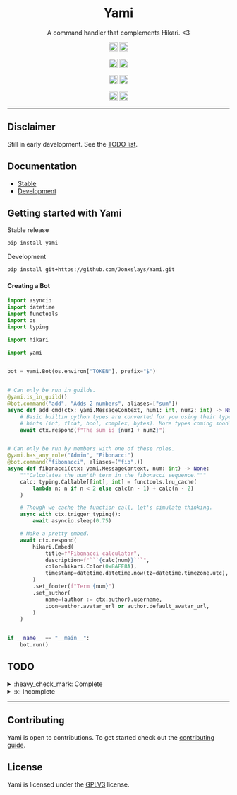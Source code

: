 <h1 align="center">Yami</h1>
<p align="center">A command handler that complements Hikari. <3</p>
<p align="center">
<a href="https://pepy.tech/project/yami"><img height="20" alt="Downloads" src="https://static.pepy.tech/personalized-badge/yami?period=total&units=international_system&left_color=grey&right_color=blue&left_text=Downloads"></a>
<a href="https://python.org"><img height="20" alt="Python versions" src="https://img.shields.io/pypi/pyversions/yami?label=Python&logo=python"></a>
</p>
<p align="center">
<a href="https://github.com/Jonxslays/Yami/blob/master/LICENSE"><img height="20" alt="License" src="https://img.shields.io/pypi/l/yami?label=License"></a>
<a href="https://pypi.org/project/yami"><img height="20" alt="Stable version" src="https://img.shields.io/pypi/v/yami?label=Stable&logo=pypi"></a>
</p>
<p align="center">
<a href="https://github.com/Jonxslays/Yami"><img height="20" alt="Last Commit" src="https://img.shields.io/maintenance/yes/2021?label=Maintained"></a>
<a href="https://github.com/Jonxslays/Yami"><img height="20" alt="Last Commit" src="https://img.shields.io/github/last-commit/jonxslays/yami?label=Last%20Commit&logo=git"></a>

<p align="center">
<a href="https://github.com/Jonxslays/Yami/actions/workflows/ci.yml"><img height="20" alt="Last Commit" src="https://img.shields.io/github/workflow/status/Jonxslays/Yami/CI?label=Build&logo=github"></a>
<a href="https://codeclimate.com/github/Jonxslays/Yami"><img height="20" alt="Last Commit" src="https://img.shields.io/codeclimate/coverage/Jonxslays/Yami?label=Coverage&logo=Code%20Climate"></a>
</p>

---

## Disclaimer

Still in early development. See the [TODO list](#TODO).

## Documentation

- [Stable](https://jonxslays.github.io/Yami)
- [Development](https://jonxslays.github.io/Yami/master)

## Getting started with Yami

Stable release

```bash
pip install yami
```

Development

```bash
pip install git+https://github.com/Jonxslays/Yami.git
```

#### Creating a Bot

```py
import asyncio
import datetime
import functools
import os
import typing

import hikari

import yami


bot = yami.Bot(os.environ["TOKEN"], prefix="$")


# Can only be run in guilds.
@yami.is_in_guild()
@bot.command("add", "Adds 2 numbers", aliases=["sum"])
async def add_cmd(ctx: yami.MessageContext, num1: int, num2: int) -> None:
    # Basic builtin python types are converted for you using their type
    # hints (int, float, bool, complex, bytes). More types coming soon™.
    await ctx.respond(f"The sum is {num1 + num2}")


# Can only be run by members with one of these roles.
@yami.has_any_role("Admin", "Fibonacci")
@bot.command("fibonacci", aliases=("fib",))
async def fibonacci(ctx: yami.MessageContext, num: int) -> None:
    """Calculates the num'th term in the fibonacci sequence."""
    calc: typing.Callable[[int], int] = functools.lru_cache(
        lambda n: n if n < 2 else calc(n - 1) + calc(n - 2)
    )

    # Though we cache the function call, let's simulate thinking.
    async with ctx.trigger_typing():
        await asyncio.sleep(0.75)

    # Make a pretty embed.
    await ctx.respond(
        hikari.Embed(
            title=f"Fibonacci calculator",
            description=f"```{calc(num)}```",
            color=hikari.Color(0x8AFF8A),
            timestamp=datetime.datetime.now(tz=datetime.timezone.utc),
        )
        .set_footer(f"Term {num}")
        .set_author(
            name=(author := ctx.author).username,
            icon=author.avatar_url or author.default_avatar_url,
        )
    )


if __name__ == "__main__":
    bot.run()
```

## TODO

<div class="todolist" after=>
<div class="todocolumn">

<details>
<summary> :heavy_check_mark: Complete</summary>

- [x] CI
- [x] Testing (WIP)
- [x] Fully typed
- [x] Bot
- [x] Message Commands
- [x] Message Subcommands
- [x] Message Context
- [x] Modules
- [x] Exceptions (WIP)
- [x] Checks (WIP)
- [x] Basic arg parsing (builtin types)

</details>
</div>

<div class="todocolumn">

<details>
<summary> :x: Incomplete</summary>

- [ ] Events
- [ ] Hooks?
- [ ] Slash Commands
- [ ] Slash Context
- [ ] Converters (WIP)
- [ ] Utils (WIP)
- [ ] Full blown arg parsing (hikari types)
- [ ] QOL methods (WIP)
- [ ] Logging (WIP)
- [ ] Docs

</details>
</div>
</div>

---

## Contributing

Yami is open to contributions. To get started check out the
[contributing guide](https://github.com/Jonxslays/Yami/blob/master/CONTRIBUTING.md).

## License

Yami is licensed under the [GPLV3](https://github.com/Jonxslays/Yami/blob/master/LICENSE) license.
